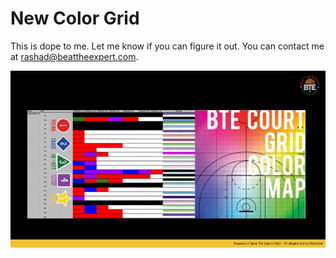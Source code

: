 # New Color Grid 

This is dope to me. Let me know if you can figure it out. You can contact me at rashad@beattheexpert.com. 

![](https://github.com/rashadwest/rashadwest.github.io/blob/master/BTE%20Court%20Grid%20Color%20Map%20.jpeg?raw=true)
